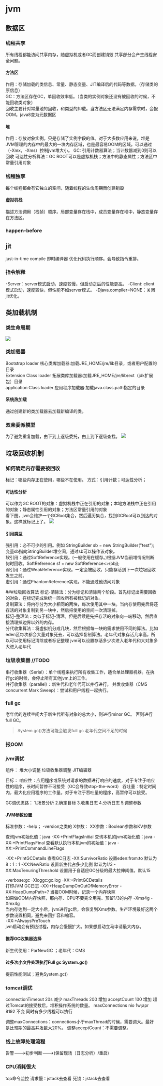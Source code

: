 # jvm

## 数据区

### 线程共享
所有线程都能访问共享内存，随虚拟机或者GC而创建销毁
共享部分会产生线程安全问题。
#### 方法区
作用：存储加载的类信息、常量、静态变量、JIT编译后的代码等数据。（存储类的原信息）  
GC：方法区存在GC，单回收效率低。（当类的实例对象还没有被回收的时候，不能回收类对象）  
回收主要针对常量池的回收，和类型的卸载。当方法区无法满足内存需求时，会报OOM。java8变为元数据区
#### 堆
作用：存放对象实例。只是存储了实例字段的值。对于大多数应用来说，堆是JVM管理的内存中的最大的一块内存区域，也是最容易OOM的区域。可以通过（-Xmx，-Xms）控制jvm堆大小。
GC:
引用计数器算法；当计数器减到0则可以回收
可达性分析算法：GC ROOT可以是虚拟机栈；方法中的静态属性；方法区中常量引用对象

### 线程独享
每个线程都会有它独立的空间，随着线程的生命周期而创建销毁 
#### 虚拟机栈
描述方法调用（栈帧）顺序。局部变量存在栈中，成员变量存在堆中，静态变量存在方法区。

### happen-before


## jit
just-in-time compile 即时编译器
优化代码执行顺序。会导致指令重排。
### 指令解释
-Server：server模式启动，速度较慢，但启动之后的性能更高。
-Client: client模式启动，速度较快，但性能不如server模式。
-Djava.compiler=NONE：关闭jit优化。


## 类加载机制

### 类生命周期
![](https://demonself.oss-cn-hangzhou.aliyuncs.com/class1.png)

### 类加载器
Bootstrap loader 核心类库加载器:加载JRE_HOME/jre/lib目录，或者用户配置的目录  
Extension Class loader 拓展类库加载器:加载JRE_HOME/jre/lib/ext（jdk扩展包）目录  
application Class loader 应用程序加载器:加载java.class.path指定的目录

#### 系统热加载
通过创建新的类加载器去加载新编译的类。

### 双亲委派模型
为了避免重复加载，由下到上逐级委托，由上到下逐级查找。
![](https://demonself.oss-cn-hangzhou.aliyuncs.com/class2.png)

## 垃圾回收机制

### 如何确定内存需要被回收
标记：哪些内存正在使用，哪些不在使用。
方式：引用计数；可达性分析；

#### 可达性分析
可以作为GC ROOT的对象：虚拟机栈中正在引用的对象；本地方法栈中正在引用的对象；静态属性引用的对象；方法区常量引用的对象    
看下图，jvm会维护一个GCRoot集合，然后遍历集合，找到GCRoot可以到达的对象。这样就标记上了。
![](https://demonself.oss-cn-hangzhou.aliyuncs.com/class3.png)

#### 引用类型
强引用：必不可少的引用。例如 StringBuilder sb = new StringBuilder("test"); 变量sb指向StringBuilder堆空间，通过sb可以操作该对象。  
软引用：通过SoftReference实现。(一般使用在缓存。)根据JVM当前堆情况判断何时回收。SoftReference<Object> sf = new SoftReference<>(obj);  
弱引用：通过WeakReference实现。一定会被回收，只能存活到下一次垃圾回收发生之前。  
虚引用：通过PhantomReference实现。不能通过他访问对象

###垃圾回收算法
标记-清除法：分为标记和清除两个阶段。首先标记出需要回收的对象，在标记完成后统一回收所有被标记的对象。  
复制算法：将内存分为大小相同的两块，每次使用其中一块。当内存使用完后将还存活的对象复制到另一块中，然后把使用的空间一次清理掉。  
标记-整理法：类似于标记-清理。但是后续是先把存活的对象向一端移动，然后直接清理掉边界以外的内存。  
分代收集算法：将虚拟机分成几块，然后根据每一块的需求使用不同的算法。比如eden区每次都会大量对象死去，可以选择复制算法。老年代对象存活几率高，所以可以使用标记清除或者标记整理
jvm可以设置存活多少次进入老年代和大对象多大进入老年代

### 垃圾收集器 //TODO
串行收集器（Serial）：单个线程来执行所有收集工作，适合单处理器机器。在执行gc的时候，会停止所有其他jvm上的工作。  
并行收集器（parallel）：新生代和老年代可以并行进行。
并发收集器（CMS concurrent Mark Sweep）：尝试和用户线程一起执行。

### full gc
老年代的连续空间大于新生代所有对象的总大小，则进行minor GC。 否则进行full GC。
> System.gc()方法可能会触发full gc
> 老年代空间不足的时候

### 报OOM

### jvm调优
组件：
堆大小调整
垃圾收集器调整
JIT编辑器

目标：
响应性：应用程序或系统对请求的数据进行响应的速度，对于专注于响应性的程序，长时间暂停不可接受（GC会导致stop-the-word）
吞吐量：特定时间内，最大化应用程序的工作量。对于专注于吞吐量的程序，高暂停可以接受。

GC调优思路：
1.场景分析
2.确定目标
3.收集日志
4.分析日志
5.调整参数

#### JVM参数设置
标准参数：-help； -version之类的
X参数：
XX参数：Boolean参数和KV参数

查询jvm初始化值：java -XX:+PrintFlagsInitial
查询本机的jvm初始化值：java -XX:+PrintFlagsFinal
查看默认执行本机jvm的初始值：java -XX:+PrintCommandLineFlags

-XX:+PrintGCDetails 查看GC日志
-XX:SurvivorRatio 设置eden:from:to 默认为8：1：1
-XX:NewRatio 设置新生代占多少比例 默认为1/3
-XX:MaxTenuringThreshold 设置用于自适应GC分级的最大拉伸阈值。默认15  

-verbose:gc -Xloggc:gc.log -XX:+PrintGCDetails  
打印JVM GC日志
-XX:+HeapDumpOnOutOfMemoryError  -XX:HeapDumpPath=?
当报OOM时候，记录一个内存快照  
如果做OOM内存快照，那内存、CPU不要完全用完、预留1/3的内存
-Xms4g -Xmx4g  
当内存达到一定大小后，jvm进行gc后，会恢复到Xms参数。生产环境最好这两个参数设置相同，避免来回扩容和缩容。  
-XX:+AlwaysPreTouch  
jvm启动会有预热过程，内存会慢慢扩大。如果想启动立马申请最大内存。
#### 推荐GC收集器选择
新生代使用：ParNewGC ；老年代：CMS  
#### 过多次小文件处理执行Full gc System.gc()
提前性能测试；避免System.gc()

### tomcat调优
connectionTimeout 20s             减少
maxThreads        200             增加
acceptCount       100             增加  超过Tomcat的接受数后，堆积操作系统的数量。
maxConnections    nio 1w;apr 8192 不变  同时有多少线程可以执行

调整maxConnections：connections小于maxThread的时候，需要调大。最好是比预期的最高并发数大20%。
调整acceptCount：不需要调整。

### 线上故障处理流程
告警--->初步判断--->(保留现场（日志分析）/重启)

### CPU消耗很大
top命令监控
请求慢：jstack去查看
死锁：jstack去查看












